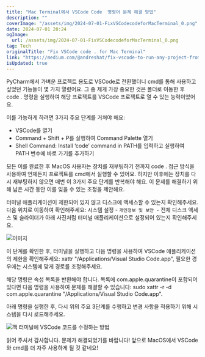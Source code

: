 ```yaml
---
title: "Mac Terminal에서 VSCode Code  명령어 문제 해결 방법"
description: ""
coverImage: "/assets/img/2024-07-01-FixVSCodecodeforMacTerminal_0.png"
date: 2024-07-01 20:24
ogImage: 
  url: /assets/img/2024-07-01-FixVSCodecodeforMacTerminal_0.png
tag: Tech
originalTitle: "Fix VSCode code . for Mac Terminal"
link: "https://medium.com/@andreshat/fix-vscode-to-run-any-project-from-the-command-line-on-macos-86904275a4f9"
isUpdated: true
---
```






PyCharm에서 가벼운 프로젝트 용도로 VSCode로 전환했더니 cmd를 통해 사용하고 싶었던 기능들이 몇 가지 열렸어요. 그 중 제게 가장 중요한 것은 폴더로 이동한 후 code . 명령을 실행하여 해당 프로젝트를 VSCode 프로젝트로 열 수 있는 능력이었어요.

이를 가능하게 하려면 3가지 주요 단계를 거쳐야 해요:

- VSCode를 열기
- Command + Shift + P를 실행하여 Command Palette 열기
- Shell Command: Install ‘code’ command in PATH를 입력하고 실행하여 PATH 변수에 바로 가기를 추가하기

모든 이를 완료한 후 MacOS 사용자는 장치를 재부팅하기 전까지 code . 접근 방식을 사용하여 언제든지 프로젝트를 cmd에서 실행할 수 있어요. 하지만 이후에는 장치를 다시 재부팅하지 않으면 매번 이 3가지 주요 단계를 반복해야 해요. 이 문제를 해결하기 위해 남은 시간 동안 이를 잊을 수 있는 조정을 제안해요.

<div class="content-ad"></div>

터미널 애플리케이션이 제한되어 있지 않고 디스크에 액세스할 수 있는지 확인해주세요. 다음 위치로 이동하여 확인해주세요: 시스템 설정 - `개인정보 및 보안 -` 전체 디스크 액세스 및 슬라이더가 아래 사진처럼 터미널 애플리케이션으로 설정되어 있는지 확인해주세요.

![이미지](/assets/img/2024-07-01-FixVSCodecodeforMacTerminal_0.png)

이 단계를 확인한 후, 터미널을 실행하고 다음 명령을 사용하여 VSCode 애플리케이션의 제한을 확인해주세요: xattr "/Applications/Visual Studio Code.app", 필요한 경우에는 시스템에 맞게 경로를 조정해주세요.

해당 명령은 속성 목록을 반환해야 합니다. 목록에 com.apple.quarantine이 포함되어 있다면 다음 명령을 사용하여 문제를 해결할 수 있습니다: sudo xattr -r -d com.apple.quarantine "/Applications/Visual Studio Code.app".

<div class="content-ad"></div>

아래 명령을 실행한 후, 다시 위의 주요 3단계를 수행하고 변경 사항을 적용하기 위해 시스템을 다시 로드해주세요.

![맥 터미널에 VSCode 코드를 수정하는 방법](/assets/img/2024-07-01-FixVSCodecodeforMacTerminal_1.png)

읽어 주셔서 감사합니다. 문제가 해결되었기를 바랍니다! 앞으로 MacOS에서 VSCode와 cmd를 더 자주 사용하게 될 것 같네요!